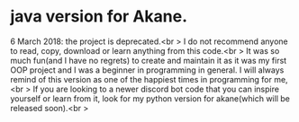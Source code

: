 # java version for Akane.

6 March 2018: the project is deprecated.<br \>
I do not recommend anyone to read, copy, download or learn anything from this code.<br \>
It was so much fun(and I have no regrets) to create and maintain it as it was my first OOP project and I was a beginner in programming in general. I will always remind of this version as one of the happiest times in programming for me,<br \>
If you are looking to a newer discord bot code that you can inspire yourself or learn from it, look for my python version for akane(which will be released soon).<br \>
